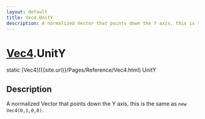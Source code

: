 ```yaml
---
layout: default
title: Vec4.UnitY
description: A normalized Vector that points down the Y axis, this is the same as new Vec4(0,1,0,0).
---
```

# [Vec4]({{site.url}}/Pages/Reference/Vec4.html).UnitY

<div class='signature' markdown='1'>
static [Vec4]({{site.url}}/Pages/Reference/Vec4.html) UnitY
</div>

## Description
A normalized Vector that points down the Y axis, this is
the same as `new Vec4(0,1,0,0)`.

